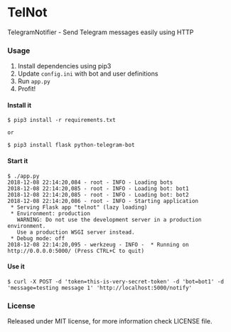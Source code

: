 # TelNot
TelegramNotifier - Send Telegram messages easily using HTTP

### Usage

1) Install dependencies using pip3
2) Update ``config.ini`` with bot and user definitions
3) Run ``app.py``
4) Profit!

#### Install it
```
$ pip3 install -r requirements.txt 

or 

$ pip3 install flask python-telegram-bot
```

#### Start it
```
$ ./app.py
2018-12-08 22:14:20,084 - root - INFO - Loading bots
2018-12-08 22:14:20,085 - root - INFO - Loading bot: bot1
2018-12-08 22:14:20,085 - root - INFO - Loading bot: bot2
2018-12-08 22:14:20,086 - root - INFO - Starting application
 * Serving Flask app "telnot" (lazy loading)
 * Environment: production
   WARNING: Do not use the development server in a production environment.
   Use a production WSGI server instead.
 * Debug mode: off
2018-12-08 22:14:20,095 - werkzeug - INFO -  * Running on http://0.0.0.0:5000/ (Press CTRL+C to quit)
```

#### Use it
```
$ curl -X POST -d 'token=this-is-very-secret-token' -d 'bot=bot1' -d 'message=testing message 1' 'http://localhost:5000/notify'
```

### License

Released under MIT license, for more information check  LICENSE file.